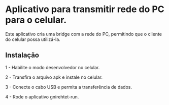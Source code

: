 # Aplicativo para transmitir rede do PC para o celular. 

Este aplicativo cria uma bridge com a rede do PC, permitindo que o cliente do celular possa utilizá-la.

## Instalação

1 - Habilite o modo desenvolvedor no celular.

2 - Transfira o arquivo apk e instale no celular.

3 - Conecte o cabo USB e permita a transferência de dados.

4 - Rode o aplicativo gnirehtet-run.


